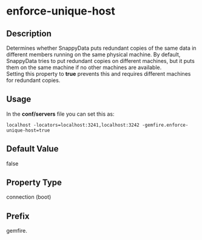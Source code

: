 # enforce-unique-host

## Description

Determines whether SnappyData puts redundant copies of the same data in different members running on the same physical machine. By default, SnappyData tries to put redundant copies on different machines, but it puts them on the same machine if no other machines are available. </br>
Setting this property to **true** prevents this and requires different machines for redundant copies.

## Usage

In the **conf/servers** file you can set this as:
```no-highlight
localhost -locators=localhost:3241,localhost:3242 -gemfire.enforce-unique-host=true
```

## Default Value

false

## Property Type

connection (boot)

## Prefix

gemfire.

